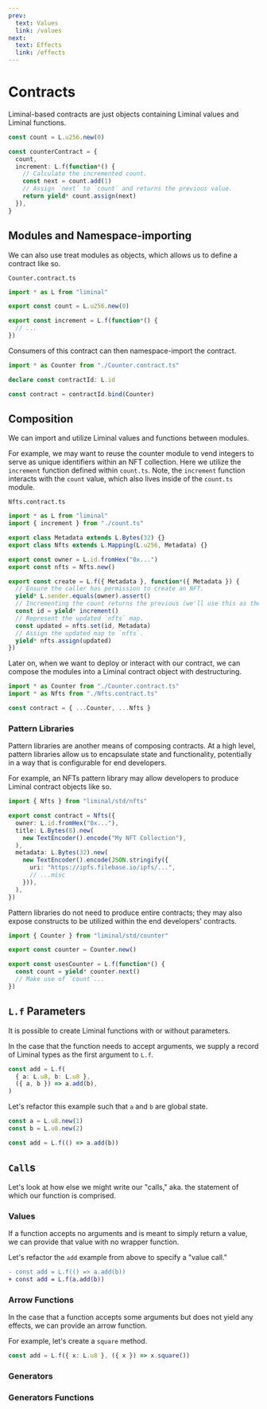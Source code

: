 ```yaml
---
prev:
  text: Values
  link: /values
next:
  text: Effects
  link: /effects
---
```


# Contracts

Liminal-based contracts are just objects containing Liminal values and Liminal functions.

```ts
const count = L.u256.new(0)

const counterContract = {
  count,
  increment: L.f(function*() {
    // Calculate the incremented count.
    const next = count.add(1)
    // Assign `next` to `count` and returns the previous value.
    return yield* count.assign(next)
  }),
}
```

## Modules and Namespace-importing

We can also use treat modules as objects, which allows us to define a contract like so.

`Counter.contract.ts`

```ts
import * as L from "liminal"

export const count = L.u256.new(0)

export const increment = L.f(function*() {
  // ...
})
```

Consumers of this contract can then namespace-import the contract.

```ts
import * as Counter from "./Counter.contract.ts"

declare const contractId: L.id

const contract = contractId.bind(Counter)
```

## Composition

We can import and utilize Liminal values and functions between modules.

For example, we may want to reuse the counter module to vend integers to serve as unique identifiers
within an NFT collection. Here we utilize the `increment` function defined within `count.ts`. Note,
the `increment` function interacts with the `count` value, which also lives inside of the `count.ts`
module.

`Nfts.contract.ts`

```ts
import * as L from "liminal"
import { increment } from "./count.ts"

export class Metadata extends L.Bytes(32) {}
export class Nfts extends L.Mapping(L.u256, Metadata) {}

export const owner = L.id.fromHex("0x...")
export const nfts = Nfts.new()

export const create = L.f({ Metadata }, function*({ Metadata }) {
  // Ensure the caller has permission to create an NFT.
  yield* L.sender.equals(owner).assert()
  // Incrementing the count returns the previous (we'll use this as the ID).
  const id = yield* increment()
  // Represent the updated `nfts` map.
  const updated = nfts.set(id, Metadata)
  // Assign the updated map to `nfts`.
  yield* nfts.assign(updated)
})
```

Later on, when we want to deploy or interact with our contract, we can compose the modules into a
Liminal contract object with destructuring.

```ts
import * as Counter from "./Counter.contract.ts"
import * as Nfts from "./Nfts.contract.ts"

const contract = { ...Counter, ...Nfts }
```

### Pattern Libraries

Pattern libraries are another means of composing contracts. At a high level, pattern libraries allow
us to encapsulate state and functionality, potentially in a way that is configurable for end
developers.

For example, an NFTs pattern library may allow developers to produce Liminal contract objects like
so.

```ts
import { Nfts } from "liminal/std/nfts"

export const contract = Nfts({
  owner: L.id.fromHex("0x..."),
  title: L.Bytes(8).new(
    new TextEncoder().encode("My NFT Collection"),
  ),
  metadata: L.Bytes(32).new(
    new TextEncoder().encode(JSON.stringify({
      uri: "https://ipfs.filebase.io/ipfs/...",
      // ...misc
    })),
  ),
})
```

Pattern libraries do not need to produce entire contracts; they may also expose constructs to be
utilized within the end developers' contracts.

```ts
import { Counter } from "liminal/std/counter"

export const counter = Counter.new()

export const usesCounter = L.f(function*() {
  const count = yield* counter.next()
  // Make use of `count`...
})
```

## `L.f` Parameters

It is possible to create Liminal functions with or without parameters.

In the case that the function needs to accept arguments, we supply a record of Liminal types as the
first argument to `L.f`.

```ts
const add = L.f(
  { a: L.u8, b: L.u8 },
  ({ a, b }) => a.add(b),
)
```

Let's refactor this example such that `a` and `b` are global state.

```ts
const a = L.u8.new(1)
const b = L.u8.new(2)

const add = L.f(() => a.add(b))
```

## `Call`s

Let's look at how else we might write our "calls," aka. the statement of which our function is
comprised.

### Values

If a function accepts no arguments and is meant to simply return a value, we can provide that value
with no wrapper function.

Let's refactor the `add` example from above to specify a "value call."

```diff
- const add = L.f(() => a.add(b))
+ const add = L.f(a.add(b))
```

### Arrow Functions

In the case that a function accepts some arguments but does not yield any effects, we can provide an
arrow function.

For example, let's create a `square` method.

```ts
const add = L.f({ x: L.u8 }, ({ x }) => x.square())
```

### Generators

### Generators Functions
